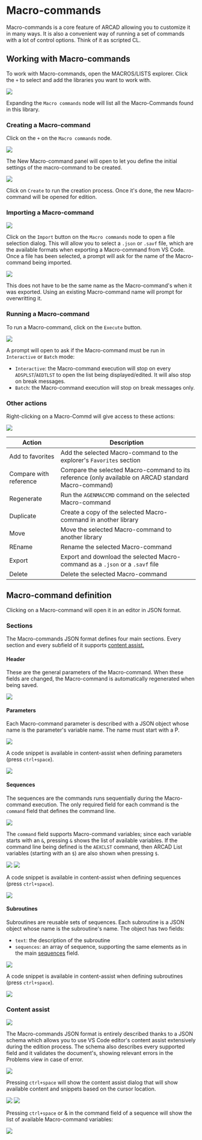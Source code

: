 # Macro-commands
Macro-commands is a core feature of ARCAD allowing you to customize it in many ways. It is also a convenient way of running a set of commands with a lot of control options.
Think of it as scripted CL.

## Working with Macro-commands
To work with Macro-commands, open the MACROS/LISTS explorer. Click the `+` to select and add the libraries you want to work with.

![](../assets/macros_01.png)

Expanding the `Macro commands` node will list all the Macro-Commands found in this library.

### Creating a Macro-command
Click on the `+` on the `Macro commands` node.

![](../assets/macros_02.png)

The New Macro-command panel will open to let you define the initial settings of the macro-command to be created.

![](../assets/macros_03.png)

Click on `Create` to run the creation process. Once it's done, the new Macro-command will be opened for edition.

### Importing a Macro-command
![](../assets/macros_04.png)

Click on the `Import` button on the `Macro commands` node to open a file selection dialog. This will allow you to select a `.json` or `.savf` file, which are the available formats when exporting a Macro-command from VS Code.
Once a file has been selected, a prompt will ask for the name of the Macro-command being imported.

![](../assets/macros_05.png)

This does not have to be the same name as the Macro-command's when it was exported. Using an existing Macro-command name will prompt for overwritting it.

### Running a Macro-command
To run a Macro-command, click on the `Execute` button.

![](../assets/macros_06.png)

A prompt will open to ask if the Macro-command must be run in `Interactive` or `Batch` mode:
- `Interactive`: the Macro-command execution will stop on every `ADSPLST`/`AEDTLST` to open the list being displayed/edited. It will also stop on break messages.
- `Batch`: the Macro-command execution will stop on break messages only.

### Other actions
Right-clicking on a Macro-Commd will give access to these actions:

![](../assets/macros_07.png)

| Action | Description |
| --------- | ----------- |
| Add to favorites | Add the selected Macro-command to the explorer's `Favorites` section |
| Compare with reference | Compare the selected Macro-command to its reference (only available on ARCAD standard Macro-command) |
| Regenerate | Run the `AGENMACCMD` command on the selected Macro-command |
| Duplicate | Create a copy of the selected Macro-command in another library |
| Move | Move the selected Macro-command to another library |
| REname | Rename the selected Macro-command |
| Export | Export and download the selected Macro-command as a `.json` or a `.savf` file |
| Delete | Delete the selected Macro-command |

## Macro-command definition
Clicking on a Macro-command will open it in an editor in JSON format.

### Sections
The Macro-commands JSON format defines four main sections. Every section and every subfield of it supports [content assist.](#content-assist)

#### Header
These are the general parameters of the Macro-command. When these fields are changed, the Macro-command is automatically regenerated when being saved.

![](../assets/macros_13.png)

#### Parameters
Each Macro-command parameter is described with a JSON object whose name is the parameter's variable name. The name must start with a P.

![](../assets/macros_14.png)

A code snippet is available in content-assist when defining parameters (press `ctrl+space`).

![](../assets/macros_01.gif)

#### Sequences
The sequences are the commands runs sequentially during the Macro-command execution. The only required field for each command is the `command` field that defines the command line.

![](../assets/macros_15.png)

The `command` field supports Macro-command variables; since each variable starts with an `&`, pressing `&` shows the list of available variables. If the command line being defined is the `AEXCLST` command, then ARCAD List variables (starting with an `$`) are also shown when pressing `$`.

![](../assets/macros_16.png)
![](../assets/macros_17.png)

A code snippet is available in content-assist when defining sequences (press `ctrl+space`).

![](../assets/macros_01.gif)

#### Subroutines
Subroutines are reusable sets of sequences. Each subroutine is a JSON object whose name is the subroutine's name. The object has two fields:
- `text`: the description of the subroutine
- `sequences`: an array of sequence, supporting the same elements as in the main [sequences](#sequences) field.

![](../assets/macros_18.png)

A code snippet is available in content-assist when defining subroutines (press `ctrl+space`).

![](../assets/macros_03.gif)

### Content assist

![](../assets/macros_08.png)

The Macro-commands JSON format is entirely described thanks to a JSON schema which allows you to use VS Code editor's content assist extensively during the edition process.
The schema also describes every supported field and it validates the document's, showing relevant errors in the Problems view in case of error.

![](../assets/macros_09.png)

Pressing `ctrl+space` will show the content assist dialog that will show available content and snippets based on the cursor location.

![](../assets/macros_10.png)
![](../assets/macros_11.png)

Pressing `ctrl+space` or & in the command field of a sequence will show the list of available Macro-command variables:

![](../assets/macros_12.png)